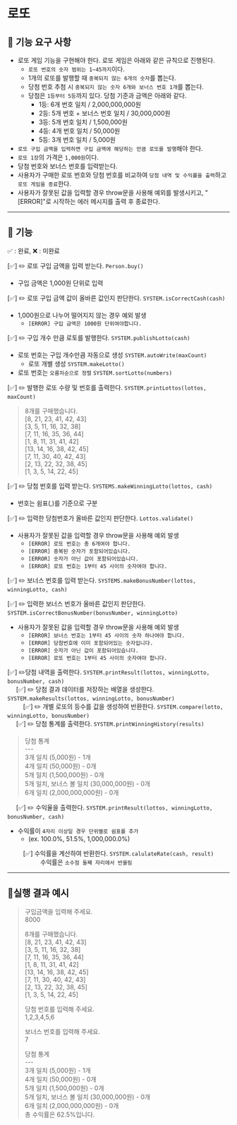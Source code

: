 # 로또

## 📜 기능 요구 사항
- 로또 게임 기능을 구현해야 한다. 로또 게임은 아래와 같은 규칙으로 진행된다.
  - `로또 번호의 숫자 범위는 1~45까지`이다.
  - 1개의 로또를 발행할 때 `중복되지 않는 6개의 숫자`를 뽑는다.
  - 당첨 번호 추첨 시 `중복되지 않는 숫자 6개와 보너스 번호 1개`를 뽑는다.
  - 당첨은 `1등부터 5등`까지 있다. 당첨 기준과 금액은 아래와 같다.
      - 1등: 6개 번호 일치 / 2,000,000,000원
      - 2등: 5개 번호 + 보너스 번호 일치 / 30,000,000원
      - 3등: 5개 번호 일치 / 1,500,000원
      - 4등: 4개 번호 일치 / 50,000원
      - 5등: 3개 번호 일치 / 5,000원
- `로또 구입 금액을 입력하면 구입 금액에 해당하는 만큼 로또를 발행`해야 한다.
- `로또 1장`의 가격은 `1,000원`이다.
- 당첨 번호와 보너스 번호를 입력받는다.
- 사용자가 구매한 로또 번호와 당첨 번호를 비교하여 `당첨 내역 및 수익률을 출력`하고 `로또 게임을 종료`한다.
- 사용자가 잘못된 값을 입력할 경우 throw문을 사용해 예외를 발생시키고, "[ERROR]"로 시작하는 에러 메시지를 출력 후 종료한다.
---

## 📜 기능
✅ : 완료,  ❌ : 미완료  
  
[✅] ✏️ 로또 구입 금액을 입력 받는다. `Person.buy()`
- 구입 금액은 1,000원 단위로 입력

[✅] ✏️ 로또 구입 금액 값이 올바른 값인지 판단한다. `SYSTEM.isCorrectCash(cash)`
- 1,000원으로 나누어 떨어지지 않는 경우 예외 발생
  - `[ERROR] 구입 금액은 1000원 단위여야합니다.`

[✅] ✏️ 구입 개수 만큼 로토를 발행한다. `SYSTEM.publishLotto(cash)` 
- 로또 번호는 구입 개수만큼 자동으로 생성 `SYSTEM.autoWrite(maxCount)`
  - 로또 개별 생성 `SYSTEM.makeLotto()`
- 로또 번호는 `오름차순으로 정렬` `SYSTEM.sortLotto(numbers)`

[✅] ✏️ 발행한 로또 수량 및 번호를 출력한다. `SYSTEM.printLottos(lottos, maxCount)`
> 8개를 구매했습니다.  
> [8, 21, 23, 41, 42, 43]  
> [3, 5, 11, 16, 32, 38]  
> [7, 11, 16, 35, 36, 44]  
> [1, 8, 11, 31, 41, 42]  
> [13, 14, 16, 38, 42, 45]  
> [7, 11, 30, 40, 42, 43]  
> [2, 13, 22, 32, 38, 45]  
> [1, 3, 5, 14, 22, 45]    
    
[✅] ✏️ 당첨 번호를 입력 받는다. `SYSTEMS.makeWinningLotto(lottos, cash)` 
- 번호는 쉼표(,)를 기준으로 구분  
  
[✅] ✏️ 입력한 당첨번호가 올바른 값인지 판단한다. `Lottos.validate()`
- 사용자가 잘못된 값을 입력할 경우 throw문을 사용해 예외 발생  
  - `[ERROR] 로또 번호는 총 6개여야 합니다.`
  - `[ERROR] 중복된 숫자가 포함되어있습니다.`
  - `[ERROR] 숫자가 아닌 값이 포함되어있습니다.`
  - `[ERROR] 로또 번호는 1부터 45 사이의 숫자여야 합니다.`
  
[✅] ✏️ 보너스 번호를 입력 받는다. `SYSTEMS.makeBonusNumber(lottos, winningLotto, cash)`

[✅] ✏️ 입력한 보너스 번호가 올바른 값인지 판단한다. `SYSTEM.isCorrectBonusNumber(bonusNumber, winningLotto)`
- 사용자가 잘못된 값을 입력할 경우 throw문을 사용해 예외 발생
  - `[ERROR] 보너스 번호는 1부터 45 사이의 숫자 하나여야 합니다.`
  - `[ERROR] 당첨번호에 이미 포함되어있는 숫자입니다.`
  - `[ERROR] 숫자가 아닌 값이 포함되어있습니다.`
  - `[ERROR] 로또 번호는 1부터 45 사이의 숫자여야 합니다.`

[✅] ✏️당첨 내역을 출력한다. `SYSTEM.printResult(lottos, winningLotto, bonusNumber, cash)`  
&nbsp;&nbsp;&nbsp;&nbsp; [✅] ✏️ 당첨 결과 데이터를 저장하는 배열을 생성한다. `SYSTEM.makeResults(lottos, winningLotto, bonusNumber)`  
&nbsp;&nbsp;&nbsp;&nbsp;&nbsp;&nbsp;&nbsp;&nbsp; [✅] ✏️  개별 로또의 등수를 값을 생성하여 반환한다. `SYSTEM.compare(lotto, winningLotto, bonusNumber)`  
 &nbsp;&nbsp;&nbsp;&nbsp; [✅] ✏️ 당첨 통계를 출력한다. `SYSTEM.printWinningHistory(results)`
> 당첨 통계  
> &#45;&#45;&#45;   
> 3개 일치 (5,000원) - 1개  
> 4개 일치 (50,000원) - 0개  
> 5개 일치 (1,500,000원) - 0개  
> 5개 일치, 보너스 볼 일치 (30,000,000원) - 0개  
> 6개 일치 (2,000,000,000원) - 0개

 &nbsp;&nbsp;&nbsp;&nbsp; [✅] ✏️ 수익율을 출력한다. `SYSTEM.printResult(lottos, winningLotto, bonusNumber, cash)`
- 수익률이 `4자리 이상일 경우 단위별로 쉼표를 추가`
  - (ex. 100.0%, 51.5%, 1,000,000.0%)  

&nbsp;&nbsp;&nbsp;&nbsp;&nbsp;&nbsp;&nbsp;&nbsp; [✅] 수익률을 계산하여 반환한다. `SYSTEM.calulateRate(cash, result)`  
&nbsp;&nbsp;&nbsp;&nbsp;&nbsp;&nbsp;&nbsp;&nbsp;&nbsp;&nbsp;&nbsp;&nbsp;&nbsp;&nbsp;&nbsp;&nbsp;&nbsp;&nbsp; 수익률은 `소수점 둘째 자리에서 반올림` 

---  
## 📜실행 결과 예시
> 구입금액을 입력해 주세요.  
8000  
>  
> 8개를 구매했습니다.  
> [8, 21, 23, 41, 42, 43]  
> [3, 5, 11, 16, 32, 38]  
> [7, 11, 16, 35, 36, 44]  
> [1, 8, 11, 31, 41, 42]  
> [13, 14, 16, 38, 42, 45]  
> [7, 11, 30, 40, 42, 43]  
> [2, 13, 22, 32, 38, 45]  
> [1, 3, 5, 14, 22, 45]  
>   
> 당첨 번호를 입력해 주세요.  
> 1,2,3,4,5,6  
>   
> 보너스 번호를 입력해 주세요.  
> 7  
>   
> 당첨 통계  
> &#45;&#45;&#45;   
> 3개 일치 (5,000원) - 1개  
> 4개 일치 (50,000원) - 0개  
> 5개 일치 (1,500,000원) - 0개  
> 5개 일치, 보너스 볼 일치 (30,000,000원) - 0개  
> 6개 일치 (2,000,000,000원) - 0개  
> 총 수익률은 62.5%입니다.  